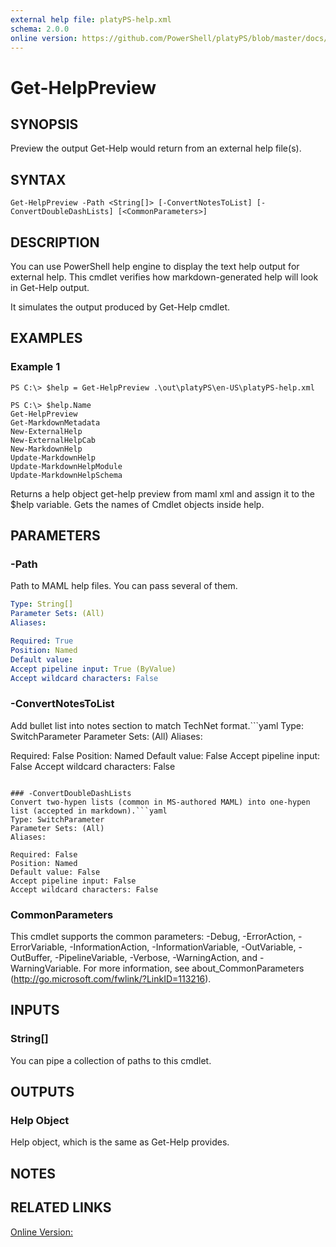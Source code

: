 ```yaml
---
external help file: platyPS-help.xml
schema: 2.0.0
online version: https://github.com/PowerShell/platyPS/blob/master/docs/Get-HelpPreview.md
---
```


# Get-HelpPreview
## SYNOPSIS
Preview the output Get-Help would return from an external help file(s).
## SYNTAX

```
Get-HelpPreview -Path <String[]> [-ConvertNotesToList] [-ConvertDoubleDashLists] [<CommonParameters>]
```

## DESCRIPTION
You can use PowerShell help engine to display the text help output for external help.
This cmdlet verifies how markdown-generated help will look in Get-Help output.

It simulates the output produced by Get-Help cmdlet.
## EXAMPLES

### Example 1
```
PS C:\> $help = Get-HelpPreview .\out\platyPS\en-US\platyPS-help.xml

PS C:\> $help.Name
Get-HelpPreview
Get-MarkdownMetadata
New-ExternalHelp
New-ExternalHelpCab
New-MarkdownHelp
Update-MarkdownHelp
Update-MarkdownHelpModule
Update-MarkdownHelpSchema
```

Returns a help object get-help preview from maml xml and assign it to the $help variable.
Gets the names of Cmdlet objects inside help.
## PARAMETERS

### -Path
Path to MAML help files.
You can pass several of them.



```yaml
Type: String[]
Parameter Sets: (All)
Aliases:

Required: True
Position: Named
Default value:
Accept pipeline input: True (ByValue)
Accept wildcard characters: False
```

### -ConvertNotesToList
Add bullet list into notes section to match TechNet format.```yaml
Type: SwitchParameter
Parameter Sets: (All)
Aliases:

Required: False
Position: Named
Default value: False
Accept pipeline input: False
Accept wildcard characters: False
```

### -ConvertDoubleDashLists
Convert two-hypen lists (common in MS-authored MAML) into one-hypen list (accepted in markdown).```yaml
Type: SwitchParameter
Parameter Sets: (All)
Aliases:

Required: False
Position: Named
Default value: False
Accept pipeline input: False
Accept wildcard characters: False
```

### CommonParameters
This cmdlet supports the common parameters: -Debug, -ErrorAction, -ErrorVariable, -InformationAction, -InformationVariable, -OutVariable, -OutBuffer, -PipelineVariable, -Verbose, -WarningAction, and -WarningVariable. For more information, see about_CommonParameters (http://go.microsoft.com/fwlink/?LinkID=113216).
## INPUTS

### String[]
You can pipe a collection of paths to this cmdlet.
## OUTPUTS

### Help Object
Help object, which is the same as Get-Help provides.
## NOTES

## RELATED LINKS

[Online Version:](https://github.com/PowerShell/platyPS/blob/master/docs/Get-HelpPreview.md)
